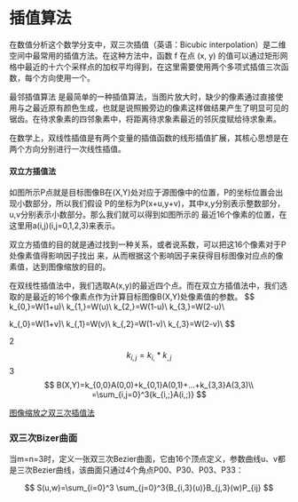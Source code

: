 # 插值算法
在数值分析这个数学分支中，双三次插值（英语：Bicubic interpolation）是二维空间中最常用的插值方法。在这种方法中，函数 f 在点 (x, y) 的值可以通过矩形网格中最近的十六个采样点的加权平均得到，在这里需要使用两个多项式插值三次函数，每个方向使用一个。


最邻插值算法
是最简单的一种插值算法，当图片放大时，缺少的像素通过直接使用与之最近原有颜色生成，也就是说照搬旁边的像素这样做结果产生了明显可见的锯齿。在待求象素的四邻象素中，将距离待求象素最近的邻灰度赋给待求象素。

在数学上，双线性插值是有两个变量的插值函数的线形插值扩展，其核心思想是在两个方向分别进行一次线性插值。
#### 双立方插值法
如图所示P点就是目标图像B在(X,Y)处对应于源图像中的位置，P的坐标位置会出现小数部分，所以我们假设
P的坐标为P(x+u,y+v)，其中x,y分别表示整数部分，u,v分别表示小数部分。那么我们就可以得到如图所示的
最近16个像素的位置，在这里用a(i,j)(i,j=0,1,2,3)来表示。

双立方插值的目的就是通过找到一种关系，或者说系数，可以把这16个像素对于P处像素值得影响因子找出
来，从而根据这个影响因子来获得目标图像对应点的像素值，达到图像缩放的目的。

在双线性插值法中，我们选取A(x,y)的最近四个点。而在双立方插值法中，我们选取的是最近的16个像素点作为计算目标图像B(X,Y)处像素值的参数。
$$
k_{0,}=W(1+u)\\
k_{1,}=W(u)\\
k_{2,}=W(1-u)\\
k_{3,}=W(2-u)\\

k_{,0}=W(1+v)\\
k_{,1}=W(v)\\
k_{,2}=W(1-v)\\
k_{,3}=W(2-v)\\
$$

2
$$
k_{i,j}=k_{i,}*k_{,j}
$$
3
$$
B(X,Y)=k_{0,0}A(0,0)+k_{0,1}A(0,1)+…+k_{3,3}A(3,3)\\
=\sum_{i,j=0}^3{k_{i,;}A(i,;)}
$$

[图像缩放之双三次插值法]()



### 双三次Bizer曲面

当m=n=3时，定义一张双三次Bezier曲面，它由16个顶点定义，参数曲线u、v都是三次Bezier曲线，该曲面只通过4个角点P00、P30、P03、P33：

$$
S(u,w)=\sum_{i=0}^3 \sum_{j=0}^3{B_{i,3}(u)}B_{j,3}(w)P_{ij}
$$